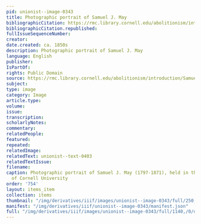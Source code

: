 ```yaml
---
pid: unionist--image-0343
title: Photographic portrait of Samuel J. May
bibliographicCitation: https://rmc.library.cornell.edu/abolitionism/introduction/Samuel_J_May.htm
bibliographicCitation.republished: 
fullIssueSequenceNumber: 
creator: 
date.created: ca. 1850s
description: Photographic portrait of Samuel J. May
language: English
publisher: 
IsPartOf: 
rights: Public Domain
source: https://rmc.library.cornell.edu/abolitionism/introduction/Samuel_J_May.htm
subject: 
type: image
category: Image
article.type: 
volume: 
issue: 
transcription: 
scholarlyNotes: 
commentary: 
relatedPeople: 
featured: 
repeated: 
relatedImage: 
relatedText: unionist--text-0403
relatedTextIssue: 
filename: 
caption: Photographic portrait of Samuel J. May (1797-1871), held in the collection
  of Cornell University
order: '754'
layout: items_item
collection: items
thumbnail: "/img/derivatives/iiif/images/unionist--image-0343/full/250,/0/default.jpg"
manifest: "/img/derivatives/iiif/unionist--image-0343/manifest.json"
full: "/img/derivatives/iiif/images/unionist--image-0343/full/1140,/0/default.jpg"
---
```

